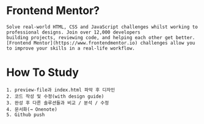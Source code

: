 # Frontend Mentor?
	Solve real-world HTML, CSS and JavaScript challenges whilst working to professional designs. Join over 12,000 developers 
	building projects, reviewing code, and helping each other get better.
	[Frontend Mentor](https://www.frontendmentor.io) challenges allow you to improve your skills in a real-life workflow.

# How To Study
	1. preview-file과 index.html 파악 후 디자인
	2. 코드 작성 및 수정(with design guide)
	3. 완성 후 다른 솔루션들과 비교 / 분석 / 수정
	4. 문서화(→ Onenote)
	5. Github push
